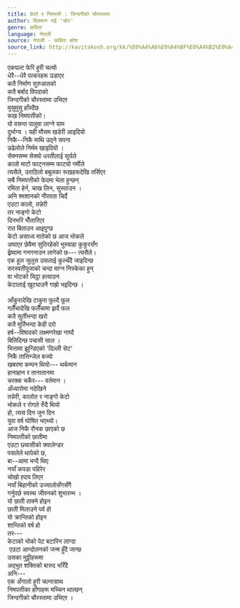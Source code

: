 ```yaml
---
title: केटो र निमपत्ती : जिन्दगीको चौरस्तामा
author: दिलमान राई 'चोट'
genre: कविता
language: नेपाली
source: नेपाली - कविता कोश
source_link: http://kavitakosh.org/kk/%E0%A4%A6%E0%A4%BF%E0%A4%B2%E0%A4%AE%E0%A4%BE%E0%A4%A8_%E0%A4%B0%E0%A4%BE%E0%A4%88_%27%E0%A4%9A%E0%A5%8B%E0%A4%9F%27
---
```


एकपल्ट फेरि हुरी चल्यो  
धेरै--धेरै पत्करहरू उडाएर  
कतै निर्माण सुरुआतको  
कतै बर्बाद विपदाको  
जिन्दगीको चौरस्तामा उभिएर  
मुसुमुसु हाँस्दैछ  
रूख निमपत्तीको।  
यो वसन्त पालुवा लाग्ने याम  
दुर्भाग्य । यही मौसम खडेरी आइदियो  
निकै--निकै माथि उठ्ने सपना  
डढेलोले निर्मम खाइदियो ।  
सेक्नसम्म सेक्यो धरतीलाई सूर्यले  
कालो माटो फाट्नसम्म फाट्यो गर्मीले  
त्यसैले, उराठिलो बबुलका रूखहरूदेखि तर्सिएर  
सबै निमपत्तीको फेदमा भेला हुन्छन्  
रमिता हेर्न, चाख लिन, सुस्ताउन ।  
अनि श्मशानको नीरवता चिर्दै  
एउटा कालो, तन्नेरी  
तर नाङ्गो केटो  
दिनभरि भौँतारिएर  
रात बिताउन आइपुग्छ  
केटो असाध्य मातेको छ आज भोकले  
अघाएर छेवैमा सुतिरहेको भुस्याहा कुकुरसँग  
ईष्र्यामा गनगनाउन लागेको छ--- त्यसैले।  
एक हूल जुलुस उसलाई कुल्चँदै जाइदिन्छ  
सरस्वतीपूजाको चन्दा माग्न निस्केका हुन्  
वा भोटको चिट्ठा हत्याउन  
केटालाई खुट्याउनै गाह्रो भइदिन्छ ।  
   
आँकुरादेखि टाकुरा फुल्दै फूल  
गलैँचादेखि फलैँचामा झर्दै फल  
कतै सुर्तीभन्दा खरो  
कतै मूर्तिभन्दा केही दरो  
हर्ष--विषादको लक्ष्मणरेखा नाघ्दै  
बितिदिन्छ पचासी साल ।  
भित्तामा झुन्डिएको 'दिल्ली सेट'  
निकै तात्तिन्जेल बज्यो  
खबरमा कम्पन थियो--- थर्कमान  
हानाहान र तानातानमा  
चरक्क चर्केर--- वर्तमान ।  
अँध्यारोमा नदेखिने  
तन्नेरी, कालोत र नाङ्गो केटो  
भोकले र रोगले रुँदै थियो  
हो, त्यस दिन जुन दिन  
युवा वर्ष घोषित भएथ्यो।  
आज निकै रौनक छाएको छ  
निमपत्तीको छातीमा  
एउटा छ्यासीको क्यालेन्डर  
पसलेले थापेको छ,  
बा--आमा भन्दै थिए  
नयाँ कपडा पहिरेर  
चोखो ह्दय लिएर  
नयाँ बिहानीको उज्यालोसँगसँगै  
गर्नुपर्छ स्वस्थ जीवनको शुभारम्भ ।  
यो छाती ताक्ने होइन  
छाती मिलाउने पर्व हो  
यो क्रान्तिको होइन  
शान्तिको वर्ष हो  
तर---  
केटाको भोको पेट बटारिन लाग्दा  
 एउटा आन्दोलनको जन्म हुँदै जान्छ  
उसका मुठ्ठीहरूमा  
अद्भुत शक्तिको बारुद भरिँदै  
अनि---  
एक अँगालो हुरी चल्नासाथ  
निमपत्तीका हाँगाहरू मच्चिन थाल्छन्  
जिन्दगीको चौरस्तामा उभिएर ।
